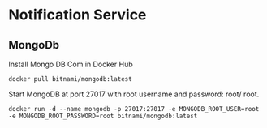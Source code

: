 # Notification Service
## MongoDb 
Install Mongo DB Com in Docker Hub

`docker pull bitnami/mongodb:latest`

Start MongoDB at port 27017 with root username and password: root/ root.

`docker run -d --name mongodb -p 27017:27017 -e MONGODB_ROOT_USER=root -e MONGODB_ROOT_PASSWORD=root bitnami/mongodb:latest
`

